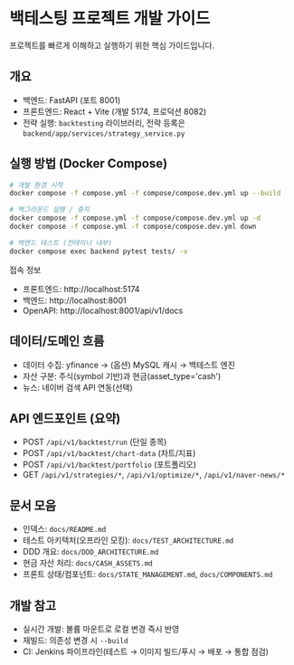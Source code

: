 # 백테스팅 프로젝트 개발 가이드

프로젝트를 빠르게 이해하고 실행하기 위한 핵심 가이드입니다.

## 개요

- 백엔드: FastAPI (포트 8001)
- 프론트엔드: React + Vite (개발 5174, 프로덕션 8082)
- 전략 실행: `backtesting` 라이브러리, 전략 등록은 `backend/app/services/strategy_service.py`

## 실행 방법 (Docker Compose)

```bash
# 개발 환경 시작
docker compose -f compose.yml -f compose/compose.dev.yml up --build

# 백그라운드 실행 / 중지
docker compose -f compose.yml -f compose/compose.dev.yml up -d
docker compose -f compose.yml -f compose/compose.dev.yml down

# 백엔드 테스트 (컨테이너 내부)
docker compose exec backend pytest tests/ -v
```

접속 정보
- 프론트엔드: http://localhost:5174
- 백엔드: http://localhost:8001
- OpenAPI: http://localhost:8001/api/v1/docs

## 데이터/도메인 흐름

- 데이터 수집: yfinance → (옵션) MySQL 캐시 → 백테스트 엔진
- 자산 구분: 주식(symbol 기반)과 현금(asset_type='cash')
- 뉴스: 네이버 검색 API 연동(선택)

## API 엔드포인트 (요약)
- POST `/api/v1/backtest/run` (단일 종목)
- POST `/api/v1/backtest/chart-data` (차트/지표)
- POST `/api/v1/backtest/portfolio` (포트폴리오)
- GET `/api/v1/strategies/*`, `/api/v1/optimize/*`, `/api/v1/naver-news/*`

## 문서 모음

- 인덱스: `docs/README.md`
- 테스트 아키텍처(오프라인 모킹): `docs/TEST_ARCHITECTURE.md`
- DDD 개요: `docs/DDD_ARCHITECTURE.md`
- 현금 자산 처리: `docs/CASH_ASSETS.md`
- 프론트 상태/컴포넌트: `docs/STATE_MANAGEMENT.md`, `docs/COMPONENTS.md`

## 개발 참고

- 실시간 개발: 볼륨 마운트로 로컬 변경 즉시 반영
- 재빌드: 의존성 변경 시 `--build`
- CI: Jenkins 파이프라인(테스트 → 이미지 빌드/푸시 → 배포 → 통합 점검)

